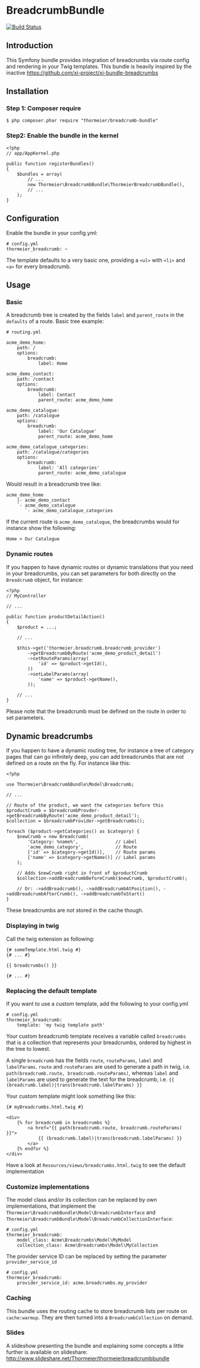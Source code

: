 BreadcrumbBundle
================

[![Build Status](https://travis-ci.org/thormeier/breadcrumb-bundle.png?branch=master)](https://travis-ci.org/thormeier/breadcrumb-bundle)

## Introduction

This Symfony bundle provides integration of breadcrumbs via route config and rendering in your Twig templates.
This bundle is heavily inspired by the inactive https://github.com/xi-project/xi-bundle-breadcrumbs

## Installation

### Step 1: Composer require

    $ php composer.phar require "thormeier/breadcrumb-bundle"

### Step2: Enable the bundle in the kernel

    <?php
    // app/AppKernel.php
    
    public function registerBundles()
    {
        $bundles = array(
            // ...
            new Thormeier\BreadcrumbBundle\ThormeierBreadcrumbBundle(),
            // ...
        );
    }

## Configuration

Enable the bundle in your config.yml:

    # config.yml
    thormeier_breadcrumb: ~

The template defaults to a very basic one, providing a `<ul>` with `<li>` and `<a>` for every breadcrumb.

## Usage

### Basic

A breadcrumb tree is created by the fields `label` and `parent_route` in the `defaults` of a route. Basic tree example:

    # routing.yml
    
    acme_demo_home:
        path: /
        options:
            breadcrumb:
                label: Home
    
    acme_demo_contact:
        path: /contact
        options:
            breadcrumb:
                label: Contact
                parent_route: acme_demo_home
    
    acme_demo_catalogue:
        path: /catalogue
        options:
            breadcrumb:
                label: 'Our Catalogue'
                parent_route: acme_demo_home
    
    acme_demo_catalogue_categories:
        path: /catalogue/categories
        options:
            breadcrumb:
                label: 'All categories'
                parent_route: acme_demo_catalogue

Would result in a breadcrumb tree like:

    acme_demo_home
        |- acme_demo_contact
        `- acme_demo_catalogue
           `- acme_demo_catalogue_categories

If the current route is `acme_demo_catalogue`, the breadcrumbs would for instance show the following:

    Home > Our Catalogue

### Dynamic routes

If you happen to have dynamic routes or dynamic translations that you need in your breadcrumbs, you can set parameters for both directly on the `Breadcrumb` object, for instance:

    <?php
    // MyController
    
    // ...
    
    public function productDetailAction()
    {
        $product = ...;
    
        // ...
    
        $this->get('thormeier.breadcrumb.breadcrumb_provider')
            ->getBreadcrumbByRoute('acme_demo_product_detail')
            ->setRouteParams(array(
                'id' => $product->getId(),
            ))
            ->setLabelParams(array(
                'name' => $product->getName(),
            ));
            
        // ...
    }

Please note that the breadcrumb must be defined on the route in order to set parameters.

## Dynamic breadcrumbs

If you happen to have a dynamic routing tree, for instance a tree of category pages that can go infinitely deep, you can add breadcrumbs that are not defined on a route on the fly. For instance like this:

    <?php
    
    use Thormeier\BreadcrumbBundle\Model\Breadcrumb;
    
    // ...
    
    // Route of the product, we want the categories before this
    $productCrumb = $breadcrumbProvder->getBreadcrumbByRoute('acme_demo_product_detail');
    $collection = $breadcrumbProvider->getBreadcrumbs();
    
    foreach ($product->getCategories() as $category) {
        $newCrumb = new Breadcrumb(
            'Category: %name%',              // Label
            'acme_demo_category',            // Route
            ['id' => $category->getId()],    // Route params
            ['name' => $category->getName()] // Label params
        );
        
        // Adds $newCrumb right in front of $productCrumb
        $collection->addBreadcrumbBeforeCrumb($newCrumb, $productCrumb);
        
        // Or: ->addBreadcrumb(), ->addBreadcrumbAtPosition(), ->addBreadcrumbAfterCrumb(), ->addBreadcrumbToStart()
    }

These breadcrumbs are not stored in the cache though.

### Displaying in twig

Call the twig extension as following:

    {# someTemplate.html.twig #}
    {# ... #}
    
    {{ breadcrumbs() }}
    
    {# ... #}

### Replacing the default template

If you want to use a custom template, add the following to your config.yml

    # config.yml
    thormeier_breadcrumb:
        template: 'my twig template path'

Your custom breadcrumb template receives a variable called `breadcrumbs` that is a collection that represents your breadcrumbs, ordered by highest in the tree to lowest.

A single `breadcrumb` has the fields `route`, `routeParams`, `label` and `labelParams`. `route` and `routeParams` are used to generate a path in twig, i.e. `path(breadcrumb.route, breadcrumb.routeParams)`, whereas `label` and `labelParams` are used to generate the text for the breadcrumb, i.e. `{{ (breadcrumb.label)|trans(breadcrumb.labelParams) }}`

Your custom template might look something like this:

    {# myBreadcrumbs.html.twig #}

    <div>
        {% for breadcrumb in breadcrumbs %}
            <a href="{{ path(breadcrumb.route, breadcrumb.routeParams) }}">
                {{ (breadcrumb.label)|trans(breadcrumb.labelParams) }}
            </a>
        {% endfor %}
    </div>

Have a look at `Resources/views/breadcrumbs.html.twig` to see the default implementation

### Customize implementations

The model class and/or its collection can be replaced by own implementations, that implement the `Thormeier\BreadcrumbBundle\Model\BreadcrumbInterface` and `Thormeier\BreadcrumbBundle\Model\BreadcrumbCollectionInterface`:

    # config.yml
    thormeier_breadcrumb:
        model_class: Acme\Breadcrumbs\Model\MyModel
        collection_class: Acme\Breadcrumbs\Model\MyCollection

The provider service ID can be replaced by setting the parameter `provider_service_id`

    # config.yml
    thormeier_breadcrumb:
        provider_service_id: acme.breadcrumbs.my_provider

### Caching

This bundle uses the routing cache to store breadcrumb lists per route on `cache:warmup`. They are then turned into a `BreadcrumbCollection` on demand.

### Slides

A slideshow presenting the bundle and explaining some concepts a little further is available on slideshare: http://www.slideshare.net/Thormeier/thormeierbreadcrumbbundle 
